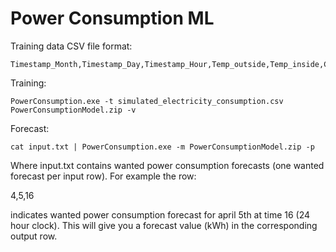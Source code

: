 # Power Consumption ML

Training data CSV file format:
```
Timestamp_Month,Timestamp_Day,Timestamp_Hour,Temp_outside,Temp_inside,Consumption_kWh
```

Training:
```
PowerConsumption.exe -t simulated_electricity_consumption.csv PowerConsumptionModel.zip -v
```

Forecast:
```
cat input.txt | PowerConsumption.exe -m PowerConsumptionModel.zip -p
```
Where input.txt contains wanted power consumption forecasts (one wanted forecast per input row). For example the row:

4,5,16 

indicates wanted power consumption forecast for april 5th at time 16 (24 hour clock). This will give you a forecast value (kWh) in the corresponding output row.
